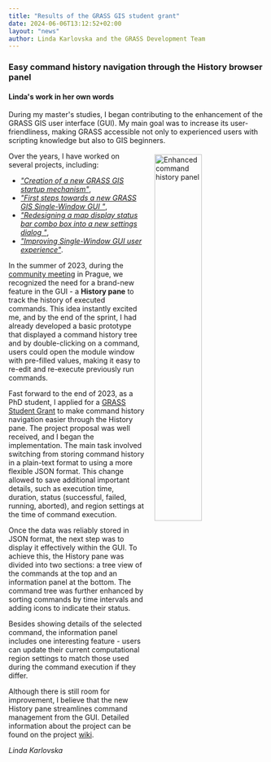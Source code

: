 ```yaml
---
title: "Results of the GRASS GIS student grant"
date: 2024-06-06T13:12:52+02:00
layout: "news"
author: Linda Karlovska and the GRASS Development Team
---
```


### Easy command history navigation through the History browser panel 

#### Linda's work in her own words

During my master's studies, I began contributing to the enhancement of the GRASS GIS user interface (GUI). 
My main goal was to increase its user-friendliness, making GRASS accessible not only to experienced
users with scripting knowledge but also to GIS beginners. 

<a href="/images/gallery/gui/grass8_history_panel.png">

  <img src="/images/gallery/gui/grass8_history_panel.png"
   alt="Enhanced command history panel"
   title="Enhanced command history panel"
   width="43%" style="float:right;padding-left:20px;padding-top:5px">
   
</a>

Over the years, I have worked on several projects, including: 
- [*"Creation of a new GRASS GIS startup mechanism"*](https://trac.osgeo.org/grass/wiki/GSoC/2020/StartupWindow), 
- [*"First steps towards a new GRASS GIS Single-Window GUI "*](https://trac.osgeo.org/grass/wiki/GSoC/2021/SingleWindowLayout), 
- [*"Redesigning a map display status bar combo box into a new settings dialog "*](https://trac.osgeo.org/grass/wiki/wxGUIDevelopment/RedesigningStatusbar),
- [*"Improving Single-Window GUI user experience"*](https://trac.osgeo.org/grass/wiki/wxGUIDevelopment/ImprovingSingleWindowUX).

In the summer of 2023, during the [community meeting](https://grasswiki.osgeo.org/wiki/GRASS_Community_Meeting_Prague_2023) in Prague, we recognized the need for a brand-new feature in the GUI - a **History pane** to track the history of executed commands. This idea instantly excited me, and by the end of the sprint, I had already developed a basic prototype that displayed a command history tree and by double-clicking on a command, users could open the module window with pre-filled values, making it easy to re-edit and re-execute previously run commands.

Fast forward to the end of 2023, as a PhD student, I applied for a [GRASS Student Grant](https://grasswiki.osgeo.org/wiki/Student_Grants) to make command history navigation easier through the History pane. The project proposal was well received, and I began the implementation. The main task involved switching from storing command history in a plain-text format to using a more flexible JSON format. This change allowed to save additional important details, such as execution time, duration, status (successful, failed, running, aborted), and region settings at the time of command execution.

Once the data was reliably stored in JSON format, the next step was to display it effectively within the GUI. To achieve this, the History pane was divided into two sections: a tree view of the commands at the top and an information panel at the bottom. The command tree was further enhanced by sorting commands by time intervals and adding icons to indicate their status.

Besides showing details of the selected command, the information panel includes one interesting feature - users can update their current computational region settings to match those used during the command execution if they differ.

Although there is still room for improvement,
I believe that the new History pane streamlines command management from the GUI.
Detailed information about the project can be found on the project
[wiki](https://trac.osgeo.org/grass/wiki/wxGUIDevelopment/EasyCommandHistoryNavigation).


*Linda Karlovska*
